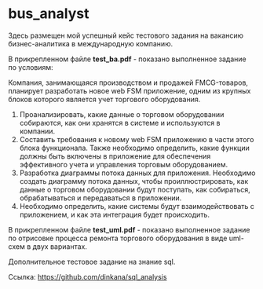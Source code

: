 # bus_analyst
Здесь размещен мой успешный кейс тестового задания на вакансию бизнес-аналитика в международную компанию.

В прикрепленном файле **test_ba.pdf** - показано выполненное задание по условиям:

Компания, занимающаяся производством и продажей FMCG-товаров, планирует разработать новое web FSM приложение, одним из крупных блоков которого является учет торгового оборудования.
  1. Проанализировать, какие данные о торговом оборудовании собираются, как они хранятся в системе и используются в компании.
  2. Составить требования к новому web FSM приложению в части этого блока функционала. Также необходимо определить, какие функции должны быть включены в приложение для обеспечения эффективного учета и управления торговым  оборудованием.
  3. Разработка диаграммы потока данных для приложения. Необходимо создать диаграмму потока данных, чтобы проиллюстрировать, как данные о торговом оборудовании будут поступать, как собираться, обрабатываться и передаваться в приложении.
  4. Необходимо определить, какие системы будут взаимодействовать с приложением, и как эта интеграция будет происходить.

В прикрепленном файле **test_uml.pdf** - показано выполненное задание по отрисовке процесса ремонта торгового оборудования в виде uml-схем в двух вариантах.

Дополнительное тестовое задание на знание sql.

Ссылка: https://github.com/dinkana/sql_analysis
